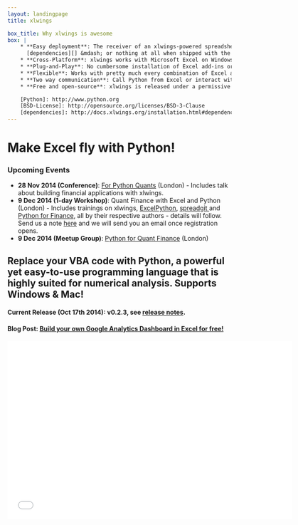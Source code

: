 ```yaml
---
layout: landingpage
title: xlwings

box_title: Why xlwings is awesome
box: |
    * **Easy deployment**: The receiver of an xlwings-powered spreadsheets only needs [Python][] with minimal
      [dependencies][] &mdash; or nothing at all when shipped with the Python runtime.
    * **Cross-Platform**: xlwings works with Microsoft Excel on Windows and Mac.
    * **Plug-and-Play**: No cumbersome installation of Excel add-ins or license keys.
    * **Flexible**: Works with pretty much every combination of Excel and Python.
    * **Two way communication**: Call Python from Excel or interact with Excel from Python.
    * **Free and open-source**: xlwings is released under a permissive [BSD-License][].

    [Python]: http://www.python.org
    [BSD-License]: http://opensource.org/licenses/BSD-3-Clause
    [dependencies]: http://docs.xlwings.org/installation.html#dependencies
---
```


# Make Excel fly with Python!

<div class="panel panel-warning">
  <div class="panel-heading">
    <h3 class="panel-title">Upcoming Events</h3>
  </div>
  <div class="panel-body">
    <ul>
    <li>
        <strong>28 Nov 2014 (Conference)</strong>: <a href="http://www.forpythonquants.com/" onclick="trackOutboundLink('http://www.forpythonquants.com/'); return false;" target="_blank"> For Python Quants</a> (London)
        - Includes talk about building financial applications with xlwings.
    </li>
    <li>
        <strong>9 Dec 2014 (1-day Workshop)</strong>: Quant Finance with Excel and Python (London) -
        Includes trainings on xlwings, <a href="http://ericremoreynolds.github.io/excelpython/" target="_blank"> ExcelPython</a>, <a href="http://www.spreadgit.com" target="_blank"> spreadgit </a> and <a href="http://shop.oreilly.com/product/0636920032441.do" target="_blank"> Python for Finance</a>, all by their respective authors - details will follow.
        Send us a note <a href="http://www.zoomeranalytics.com/contact/" target="_blank"> here</a> and we will send you an email once registration opens.
    </li>
    <li>
        <strong>9 Dec 2014 (Meetup Group)</strong>: <a href="http://www.meetup.com/Python-for-Quant-Finance-London/" onclick="trackOutboundLink('http://www.meetup.com/Python-for-Quant-Finance-London/'); return false;" target="_blank"> Python for Quant Finance</a> (London)
    </li>
    </ul>
  </div>
</div>




## Replace your VBA code with Python, a powerful yet easy-to-use programming language that is highly suited for numerical analysis. Supports Windows & Mac!

#### Current Release (Oct 17th 2014): v0.2.3, see [release notes][].

#### Blog Post: [Build your own Google Analytics Dashboard in Excel for free!][]


[release notes]: http://docs.xlwings.org/en/latest/whatsnew.html#v0-2-3-october-17-2014
[Build your own Google Analytics Dashboard in Excel for free!]: http://blog.zoomeranalytics.com/google-analytics/

<div class="row">
<div class="col-lg-3">
</div>
<div class="col-lg-6">
<div class="video-container">
<iframe src="//fast.wistia.net/embed/iframe/fb3pft6wdu?videoFoam=true" allowtransparency="true" frameborder="0" scrolling="no" class="wistia_embed" name="wistia_embed" allowfullscreen mozallowfullscreen webkitallowfullscreen oallowfullscreen msallowfullscreen width="640" height="400"></iframe><script src="//fast.wistia.net/assets/external/iframe-api-v1.js"></script>
</div>
</div>
</div>

